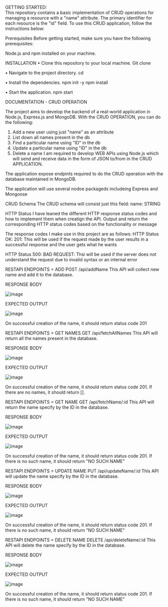 GETTING STARTED:  
This repository contains a basic implementation of CRUD operations for managing a resource with a "name" attribute. The primary identifier for each resource is the "id" field.
To use this CRUD application, follow the instructions below:

Prerequisites
Before getting started, make sure you have the following prerequisites:

Node.js and npm installed on your machine.

INSTALLATION
•	Clone this repository to your local machine.
Git clone <repository-url>

•	Navigate to the project directory.
cd <project-directory>

•	Install the dependencies.
npm init -y
npm install

•	Start the application.
npm start








DOCUMENTATION - CRUD OPERATION

The project aims to develop the backend of a real-world application in Node.js, Express.js and MongoDB. With the CRUD OPERATION, you can do the following:

1. Add a new user using just "name" as an attribute
2. List down all names present in the db
3. Find a particular name using "ID" in the db
4. Update a particular name using "ID" in the db
5. Delete a name
I am required to develop WEB APIs using Node.js which will send and receive data in the form of JSON to/from in the CRUD APPLICATION.

The application expose endpints required to do the CRUD operation with the database maintained in MongoDB.

The application will use several nodoe packageds includeing Express and Mongoose

CRUD Schema
The CRUD schema will consist just this field:
name: STRING

HTTP Status
I have leaned the different HTTP response status codes and how to implement them when creatign the API.
Output and return the corresponding HTTP status codes based on the functionality or message





The response codes I make use in this project are as follows:
HTTP Status OK: 201: This will be used if the request made by the user results in a successful response and the user gets what he wants

HTTP Status 500: BAD REQUEST: Thsi will be used if the server does not understand the request due to invalid syntax or an internal error

RESTAPI ENDPOINTS = ADD
POST /api/addName
This API will collect new name and add it to the database.

RESPONSE BODY

![image](https://github.com/DeBenign/HNG-Task/assets/95944367/eae117e6-f122-40f4-bf91-5e7200ae7184)



EXPECTED OUTPUT

![image](https://github.com/DeBenign/HNG-Task/assets/95944367/5e27a449-8bf4-47b1-b8d5-217cea97a816)


On successful creation of the name, it should return status code 201


RESTAPI ENDPOINTS = GET NAMES
GET /api/fetchAllNames
This API will return all the names present in the database.

RESPONSE BODY

![image](https://github.com/DeBenign/HNG-Task/assets/95944367/0fb0204c-35b9-4d24-a080-3260c9a794d6)


EXPECTED OUTPUT

![image](https://github.com/DeBenign/HNG-Task/assets/95944367/c20a27b6-ec1a-431b-97d5-92f58250c9b6)

On successful creation of the name, it should return status code 201.
If there are no names, it should return [].



RESTAPI ENDPOINTS = GET NAME
GET /api/fetchName/:id
This API will return the name specify by the ID in the database.

RESPONSE BODY

![image](https://github.com/DeBenign/HNG-Task/assets/95944367/91466d8f-5265-4c7d-a4d1-2fec7ede05b7)

EXPECTED OUTPUT

![image](https://github.com/DeBenign/HNG-Task/assets/95944367/9140cb3e-5421-4d54-8367-aca3c734121a)

On successful creation of the name, it should return status code 201.
If there is no such name, it should return "NO SUCH NAME"






RESTAPI ENDPOINTS = UPDATE NAME
PUT /api/updateName/:id
This API will update the name specify by the ID in the database.

RESPONSE BODY

![image](https://github.com/DeBenign/HNG-Task/assets/95944367/1081d2b0-84a0-4634-830a-3b0f2a1bfcb1)

EXPECTED OUTPUT

![image](https://github.com/DeBenign/HNG-Task/assets/95944367/2ce20d0a-4899-449f-b9b7-ca8647d405a2)


On successful creation of the name, it should return status code 201.
If there is no such name, it should return "NO SUCH NAME"






RESTAPI ENDPOINTS = DELETE NAME
DELETE /api/deleteName/:id
This API will delete the name specify by the ID in the database.

RESPONSE BODY

![image](https://github.com/DeBenign/HNG-Task/assets/95944367/7d7131bf-62e6-4f3e-88ec-c41e1bf81ac0)


EXPECTED OUTPUT

![image](https://github.com/DeBenign/HNG-Task/assets/95944367/d722ccac-7e96-446f-9a83-c6736acce894)

On successful creation of the name, it should return status code 201.
If there is no such name, it should return "NO SUCH NAME"
